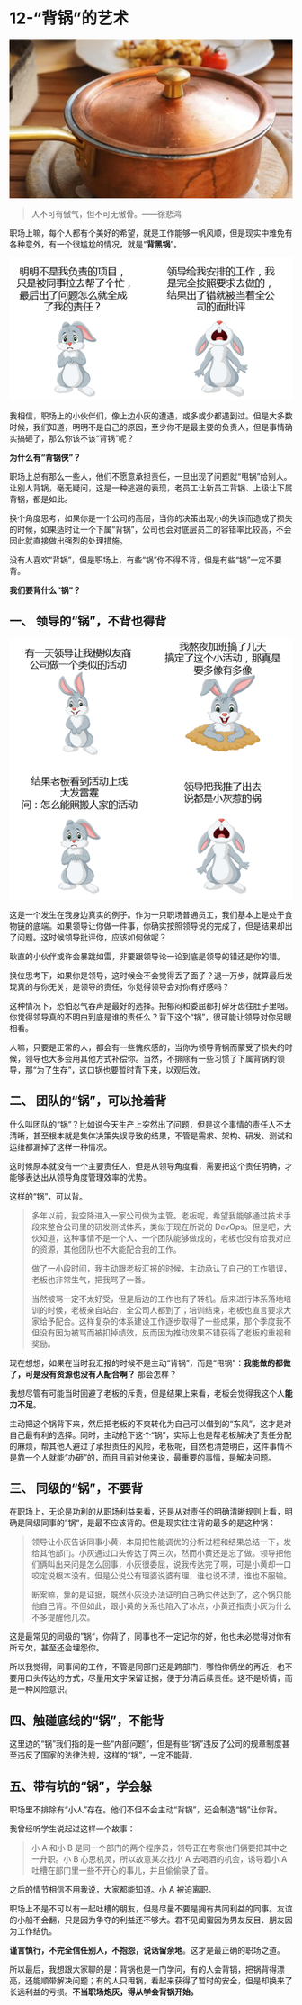 # 12-“背锅”的艺术

![image](./assets/5e05c69f0001a09406400359.jpg)

> 人不可有傲气，但不可无傲骨。——徐悲鸿

职场上嘛，每个人都有个美好的希望，就是工作能够一帆风顺，但是现实中难免有各种意外，有一个很尴尬的情况，就是“**背黑锅**”。

![图片描述](./assets/5e0d4c3c0001dc3e05140259.png)

我相信，职场上的小伙伴们，像上边小灰的遭遇，或多或少都遇到过。但是大多数时候，我们知道，明明不是自己的原因，至少你不是最主要的负责人，但是事情确实搞砸了，那么你该不该“背锅”呢？

**为什么有“背锅侠”？**

职场上总有那么一些人，他们不愿意承担责任，一旦出现了问题就“甩锅”给别人。让别人背锅，毫无疑问，这是一种逃避的表现，老员工让新员工背锅、上级让下属背锅，都是如此。

换个角度思考，如果你是一个公司的高层，当你的决策出现小的失误而造成了损失的时候，如果适时让一个下属“背锅”，公司也会对底层员工的容错率比较高，不会因此就直接做出强烈的处理措施。

没有人喜欢“背锅”，但是职场上，有些“锅”你不得不背，但是有些“锅”一定不要背。

**我们要背什么“锅”？**

## **一、 领导的“锅”，不背也得背**

![图片描述](./assets/5e0d4c560001909805210479.png)

这是一个发生在我身边真实的例子。作为一只职场普通员工，我们基本上是处于食物链的底端。如果领导让你做一件事，你确实按照领导说的完成了，但是结果却出了问题。这时候领导批评你，应该如何做呢？

耿直的小伙伴或许会暴跳如雷，非要跟领导论一论到底是领导的错还是你的错。

换位思考下，如果你是领导，这时候会不会觉得丢了面子？退一万步，就算最后发现真的与你无关，是领导的责任，你觉得领导会对你有好感吗？

这种情况下，恐怕忍气吞声是最好的选择。把郁闷和委屈都打碎牙齿往肚子里咽。你觉得领导真的不明白到底是谁的责任么？背下这个“锅”，很可能让领导对你另眼相看。

人嘛，只要是正常的人，都会有一些愧疚感的，当你为领导背锅而蒙受了损失的时候，领导也大多会用其他方式补偿你。当然，不排除有一些习惯了下属背锅的领导，那“为了生存”，这口锅也要暂时背下来，以观后效。

## **二、 团队的“锅”，可以抢着背**

什么叫团队的“锅”？比如说今天生产上突然出了问题，但是这个事情的责任人不太清晰，甚至根本就是集体决策失误导致的结果，不管是需求、架构、研发、测试和运维都漏掉了这样一种情况。

这时候原本就没有一个主要责任人，但是从领导角度看，需要把这个责任明确，才能够表达出从领导角度管理效率的优势。

这样的“锅”，可以背。

> 多年以前，我空降进入一家公司做为主管。老板呢，希望我能够通过技术手段来整合公司里的研发测试体系，类似于现在所说的 DevOps。但是吧，大伙知道，这种事情不是一个人、一个团队能够做成的，老板也没有给我对应的资源，其他团队也不大能配合我的工作。
>
> 做了一小段时间，我主动跟老板汇报的时候，主动承认了自己的工作错误，老板也非常生气，把我骂了一番。
>
> 当然被骂一定不太好受，但是后边的工作也有了转机。后来进行体系落地培训的时候，老板亲自站台，全公司人都到了；培训结束，老板也直言要求大家给予配合。这样复杂的体系建设工作逐步取得了一些成果，那个季度我不但没有因为被骂而被扣掉绩效，反而因为推动效果不错获得了老板的重视和奖励。

现在想想，如果在当时我汇报的时候不是主动“背锅”，而是“甩锅”：**我能做的都做了，可是没有资源也没有人配合啊？** 那会怎样？

我想尽管有可能当时回避了老板的斥责，但是结果上来看，老板会觉得我这个人**能力不足**。

主动把这个锅背下来，然后把老板的不爽转化为自己可以借到的“东风”，这才是对自己最有利的选择。同时，主动抢下这个“锅”，实际上也是帮老板解决了责任分配的麻烦，帮其他人避过了承担责任的风险，老板呢，自然也清楚明白，这件事情不是靠一个人就能“办砸”的，而且目前对他来说，最重要的事情，是解决问题。

## **三、 同级的“锅”，不要背**

在职场上，无论是功利的从职场利益来看，还是从对责任的明确清晰规则上看，明确是同级同事的”锅“，是最不应该背的。但是现实往往背的最多的是这种锅：

> 领导让小灰告诉同事小黄，本周把性能调优的分析过程和结果总结一下，发给其他部门。小灰通过口头传达了两三次，然而小黄还是忘了做。领导把他们俩叫出来问是怎么回事，小灰很委屈，说我传达完了啊，可是小黄却一口咬定说根本没有。但是公说公有理婆说婆有理，谁也说不清，谁也不服输。
>
> 断案嘛，靠的是证据，既然小灰没办法证明自己确实传达到了，这个锅只能他自己背。不但如此，跟小黄的关系也陷入了冰点，小黄还指责小灰为什么不多提醒他几次。

这是最常见的同级的”锅“，你背了，同事也不一定记你的好，他也未必觉得对你有所亏欠，甚至还会埋怨你。

所以我觉得，同事间的工作，不管是同部门还是跨部门，哪怕你俩坐的再近，也不要用口头传达的方式，尽量用文字保留证据，便于分清后续责任。这不是矫情，而是一种风险意识。

## **四、触碰底线的“锅”，不能背**

这里边的“锅”我们指的是一些“内部问题”，但是有些“锅”违反了公司的规章制度甚至违反了国家的法律法规，这样的“锅”，一定不能背。

## **五、带有坑的“锅”，学会躲**

职场里不排除有“小人”存在。他们不但不会主动“背锅”，还会制造“锅”让你背。

我曾经听学生说起过这样一个故事：

> 小 A 和小 B 是同一个部门的两个程序员，领导正在考察他们俩要把其中之一升职。小 B 心思机灵，所以故意某次找小 A 去喝酒的机会，诱导着小 A 吐槽在部门里一些不开心的事儿，并且偷偷录了音。

之后的情节相信不用我说，大家都能知道。小 A 被迫离职。

职场上不是不可以有一起吐槽的朋友，但是尽量不要是拥有共同利益的同事。友谊的小船不会翻，只是因为争夺的利益还不够大。君不见闺蜜因为男友反目、朋友因为工作结仇。

**谨言慎行，不完全信任别人，不抱怨，说话留余地**。这才是最正确的职场之道。

所以最后，我想跟大家聊的是：背锅也是一门学问，有的人会背锅，把锅背得漂亮，还能顺带解决问题；有的人只甩锅，看起来获得了暂时的安全，但是却换来了长远利益的亏损。**不当职场炮灰，得从学会背锅开始。**

